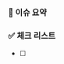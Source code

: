 <!-- 소복소복 Feature 템플릿 -->

### 💊 이슈 요약

<!-- 이슈에 대한 내용을 간략하게 기술합니다 -->

### ✅ 체크 리스트

<!-- 체크 리스트 타입으로 할 일을 분류합니다 -->

- [ ]
